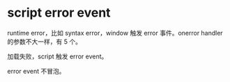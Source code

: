 # script error event

runtime error，比如 syntax error，window 触发 error 事件。onerror handler 的参数不大一样，有 5 个。

加载失败，script 触发 error event。

error event 不冒泡。
